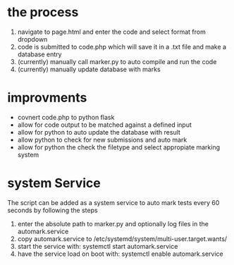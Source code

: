 # the process
1. navigate to page.html and enter the code and select format from dropdown
2. code is submitted to code.php which will save it in a .txt file and make a database entry
3. (currently) manually call marker.py to auto compile and run the code
4. (currently) manually update database with marks

# improvments
- covnert code.php to python flask
- allow for code output to be matched against a defined input
- allow for python to auto update the database with result
- allow python to check for new submissions and auto mark
- allow for python the check the filetype and select appropiate marking system

# system Service
The script can be added as a system service to auto mark tests every 60 seconds by following the steps
1. enter the absolute path to marker.py and optionally log files in the automark.service
2. copy automark.service to /etc/systemd/system/multi-user.target.wants/
3. start the service with: systemctl start automark.service
4. have the service load on boot with: systemctl enable automark.service
